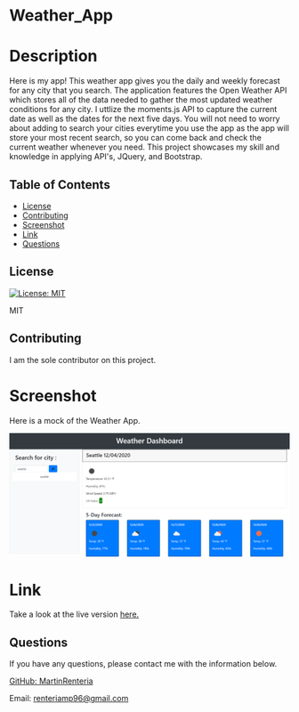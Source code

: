 # Weather_App

# Description
Here is my app! This weather app gives you the daily and weekly forecast for any city that you search. The application features the Open Weather API which stores all of the data needed to gather the most updated weather conditions for any city. I uttlize the moments.js API to capture the current date as well as the dates for the next five days. You will not need to worry about adding to search your cities everytime you use the app as the app will store your most recent search, so you can come back and check the current weather whenever you need. This project showcases my skill and knowledge in applying API's, JQuery, and Bootstrap.

## Table of Contents

* [License](#license)
* [Contributing](#contributing)
* [Screenshot](#screenshot)
* [Link](#link)
* [Questions](#questions)

## License

[![License: MIT](https://img.shields.io/badge/License-MIT-yellow.svg)](https://opensource.org/licenses/MIT)

MIT

## Contributing

I am the sole contributor on this project.

# Screenshot
Here is a mock of the Weather App.

![Weather_App](\Develop\Assets\Images\weather.png)

# Link
Take a look at the live version [here.](https://martinrenteria.github.io/Weather-Dashboard/)

## Questions

If you have any questions, please contact me with the information below.

[GitHub: MartinRenteria](https://github.com/MartinRenteria)

Email: renteriamp96@gmail.com
